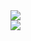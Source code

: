 <picture>
  <source
    srcset="https://github-readme-stats-n1ck120.vercel.app/api?username=pedrohrqphp&show_icons=true&theme=github_dark&border_radius=30&include_all_commits=true&count_private=true"
    media="(prefers-color-scheme: dark)"
  />
  <source
    srcset="https://github-readme-stats-n1ck120.vercel.app/api?username= pedrohrqphp&show_icons=true&theme=graywhite&border_radius=30&include_all_commits=true&count_private=true"
    media="(prefers-color-scheme: light)"
  />
  <img src="https://github-readme-stats-n1ck120.vercel.app/api?username=pedrohrqphp&show_icons=true" /> 
</picture>
<br>
<picture>
  <source
    srcset="https://github-readme-stats-n1ck120.vercel.app/api/top-langs/?username=pedrohrqphp&layout=compact&theme=github_dark&border_radius=30"
    media="(prefers-color-scheme: dark)"
  />
  <source
    srcset="https://github-readme-stats-n1ck120.vercel.app/api/top-langs/?username=pedrohrqphp&layout=compact&theme=graywhite&border_radius=30"
    media="(prefers-color-scheme: light)"
  />
  <img src=https://github-readme-stats-n1ck120.vercel.app/api?username=pedrohrqphp&show_icons=true" />
</picture>
